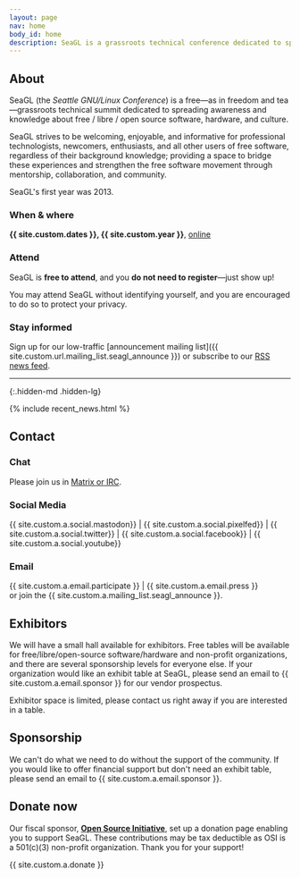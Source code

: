 ```yaml
---
layout: page
nav: home
body_id: home
description: SeaGL is a grassroots technical conference dedicated to spreading awareness and knowledge about the GNU/Linux community and free/libre/open-source software/hardware.
---
```


<div class="row"><div class="col-md-4 col-md-push-8" markdown="1">

## About

SeaGL (the *Seattle GNU/Linux Conference*) is a free—as in freedom and tea—grassroots technical summit dedicated to spreading awareness and knowledge about free / libre / open source software, hardware, and culture.

SeaGL strives to be welcoming, enjoyable, and informative for professional technologists, newcomers, enthusiasts, and all other users of free software, regardless of their background knowledge; providing a space to bridge these experiences and strengthen the free software movement through mentorship, collaboration, and community.

SeaGL's first year was 2013.

### When & where

**{{ site.custom.dates }}, {{ site.custom.year }}**, [online](/news/2021/06/08/format-2021)

### Attend

SeaGL is **free to attend**, and you **do not need to register**—just show up!

You may attend SeaGL without identifying yourself, and you are encouraged to do so to protect your privacy.

<!--
You may optionally [register]({{ site.custom.url.register }}).
This gives us more accurate estimates of attendance, which help us raise money for the conference.
The registration system is free / libre / open source software and we promise to protect your data.
-->

### Stay informed

Sign up for our low-traffic [announcement mailing list]({{ site.custom.url.mailing_list.seagl_announce }}) or subscribe to our [RSS news feed](/feed.xml).

---
{:.hidden-md .hidden-lg}

</div><div class="col-md-8 col-md-pull-4">

{% include recent_news.html %}

</div></div><div class="row"><div class="col-md-4" markdown="1">

## Contact

### Chat

Please join us in [Matrix or IRC](/meet).

### Social Media

{{ site.custom.a.social.mastodon}}
| {{ site.custom.a.social.pixelfed}}
| {{ site.custom.a.social.twitter}}
| {{ site.custom.a.social.facebook}}
| {{ site.custom.a.social.youtube}}

### Email

{{ site.custom.a.email.participate }} | {{ site.custom.a.email.press }}  
or join the {{ site.custom.a.mailing_list.seagl_announce }}.

</div><div class="col-md-4" markdown="1">

## Exhibitors

We will have a small hall available for exhibitors.
Free tables will be available for free/libre/open-source software/hardware and non-profit organizations, and there are several sponsorship levels for everyone else.
If your organization would like an exhibit table at SeaGL, please send an email to {{ site.custom.a.email.sponsor }} for our vendor prospectus.

Exhibitor space is limited, please contact us right away if you are interested in a table.

</div><div class="col-md-4" markdown="1">

## Sponsorship

We can't do what we need to do without the support of the community.
If you would like to offer financial support but don't need an exhibit table, please send an email to {{ site.custom.a.email.sponsor }}.

## Donate now

Our fiscal sponsor, [**Open Source Initiative**](https://opensource.org), set up a donation page enabling you to support SeaGL.
These contributions may be tax deductible as OSI is a 501(c)(3) non-profit organization.
Thank you for your support!

{{ site.custom.a.donate }}

</div></div>
